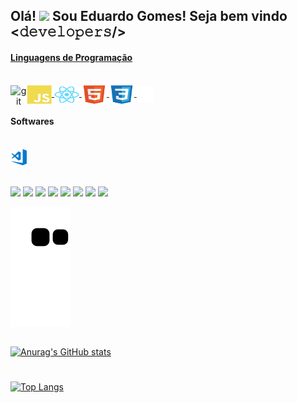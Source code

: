 ## Olá! <img src="https://github.com/TheDudeThatCode/TheDudeThatCode/blob/master/Assets/Hi.gif" width="29px"> Sou Eduardo Gomes! Seja bem vindo <𝚍𝚎𝚟𝚎𝚕𝚘𝚙𝚎𝚛𝚜/>

 <div>
  <a href="https://github.com/Eduardo377">
</div>
 <h4>Linguagens de Programação</h4>
<div style="display: inline_block"><br>
  <img align="center" alt="Rafa-Js" height="30" width="40" src="https://raw.githubusercontent.com/devicons/devicon/master/icons/javascript/javascript-plain.svg">
  <img align="center" alt="Rafa-React" height="30" width="40" src="https://raw.githubusercontent.com/devicons/devicon/master/icons/react/react-original.svg">
  <img align="center" alt="Rafa-HTML" height="30" width="40" src="https://raw.githubusercontent.com/devicons/devicon/master/icons/html5/html5-original.svg">
  <img align="center" alt="Rafa-CSS" height="30" width="40" src="https://raw.githubusercontent.com/devicons/devicon/master/icons/css3/css3-original.svg">
  <a align="center" href="https://git-scm.com/" target="_blank"> <img align="left" alt="git" width="26px" src="https://www.vectorlogo.zone/logos/git-scm/git-scm-icon.svg"/> </a>
 <img align="center" alt="GitHub" width="26px" src="https://github.com/Aakarsh-B/trying-repos/blob/master/github.svg" />
</div>
 
 <h4>Softwares</h4>
 <div style="display: inline-block"><br>
  <img align="left" alt="Visual Studio Code" width="26px" src="https://raw.githubusercontent.com/github/explore/80688e429a7d4ef2fca1e82350fe8e3517d3494d/topics/visual-studio-code/visual-studio-code.png" />
  
 </div><br>
 <br>
<div style="display: inline-block"><br> 
  <a href="https://instagram.com/eduardogomes377" target="_blank"><img src="https://img.shields.io/badge/-Instagram-%23E4405F?style=for-the-badge&logo=instagram&logoColor=white" target="_blank"></a>
  <a href = "mailto: eduardogomes377@gmail.com" target="_blank"><img src="https://img.shields.io/badge/-Gmail-%23333?style=for-the-badge&logo=gmail&logoColor=white" target="_blank"></a>
  <a href="https://www.linkedin.com/in/eduardo-gomes-b1ba2a186/" target="_blank"><img src="https://img.shields.io/badge/-LinkedIn-%230077B5?style=for-the-badge&logo=linkedin&logoColor=white" target="_blank"></a>
  <a href="https://www.youtube.com/channel/UCFhADs9e8lYuUm1YXN0lAKg" target="_blank"><img width="63px" mirgin="50px" src="https://pbs.twimg.com/media/EZw8_wwXsAEaEf8.jpg" target="_blank"></a>
  <a href="https://open.spotify.com/playlist/456PVaGbut24T8m1M3SSiN" target="_blank"><img width="78px" src="https://i1.wp.com/papodelouco.com/wp-content/uploads/2018/08/spotify-clip.png?fit=1280%2C469&ssl=1"target="_blank"></a>
 <a href="https://twitter.com/ConsultorEduard" target="_blank"><img width="74px" src="https://i0.wp.com/multarte.com.br/wp-content/uploads/2020/07/portalcbncampinas-com-br-twittereapolitica-twitter-logo.png?fit=2100%2C790&ssl=1"target="_blank"></a>
 <a href="https://www.twitch.tv/sabbath377" target="_blank"><img width="48px" src="https://tec-cia.com.br/wp-content/uploads/2015/01/Twitch-logo.jpg"target="_blank"></a>
 <a href="https://www.facebook.com/eduardogomes377" target="_blank"><img width="120px" src="https://www.djapa.com.br/wp-content/uploads/2020/06/Logo-facebook-djapa.png"target="_blank"></a>

  ![Snake animation](https://github.com/rafaballerini/rafaballerini/blob/output/github-contribution-grid-snake.svg)
 
</div>
 
 [![Anurag's GitHub stats](https://github-readme-stats.vercel.app/api?username=Eduardo377&show_icons=true&theme=synthwave)](https://github.com/anuraghazra/github-readme-stats)

#
 [![Top Langs](https://github-readme-stats.vercel.app/api/top-langs/?username=Eduardo377)](https://github.com/anuraghazra/github-readme-stats)
